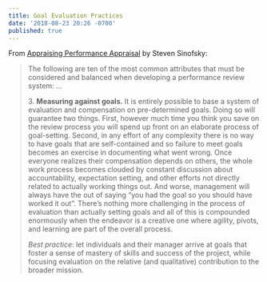 ```yaml
---
title: Goal Evaluation Practices
date: '2018-08-23 20:26 -0700'
published: true
---
```


From [Appraising Performance Appraisal](https://www.linkedin.com/pulse/20131109201506-2293107-appraising-performance-appraisal/) by Steven Sinofsky:

> The following are ten of the most common attributes that must be considered and balanced when developing a performance review system:
>...
>
> 3\. **Measuring against goals.** It is entirely possible to base a system of evaluation and compensation on pre-determined goals. Doing so will guarantee two things. First, however much time you think you save on the review process you will spend up front on an elaborate process of goal-setting. Second, in any effort of any complexity there is no way to have goals that are self-contained and so failure to meet goals becomes an exercise in documenting what went wrong. Once everyone realizes their compensation depends on others, the whole work process becomes clouded by constant discussion about accountability, expectation setting, and other efforts not directly related to actually working things out. And worse, management will always have the out of saying “you had the goal so you should have worked it out”. There’s nothing more challenging in the process of evaluation than actually setting goals and all of this is compounded enormously when the endeavor is a creative one where agility, pivots, and learning are part of the overall process.
>
> _Best practice_: let individuals and their manager arrive at goals that foster a sense of mastery of skills and success of the project, while focusing evaluation on the relative (and qualitative) contribution to the broader mission.
